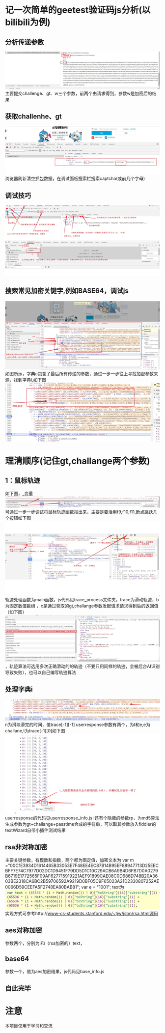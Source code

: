 # 记一次简单的geetest验证码js分析(以bilibili为例)
## 分析传递参数
![image](https://github.com/jjolalala/captcha/blob/master/images/update_data.jpg)
主要提交challenge、gt、w三个参数，前两个由请求得到，参数w是加密后的结果
## 获取challenhe、gt
![image](https://github.com/jjolalala/captcha/blob/master/images/challenge_gt.jpg)
浏览器刷新清空抓包数据，在调试面板搜索栏搜索captcha(或前几个字母)
## 调试技巧
![image](https://github.com/jjolalala/captcha/blob/master/images/some_explainjpg.jpg)
![image](https://github.com/jjolalala/captcha/blob/master/images/other_some_info.jpg)

## 搜索常见加密关键字,例如BASE64，调试js
![image](https://github.com/jjolalala/captcha/blob/master/images/encry.jpg)
如图所示，字典c包含了最后所有传递的参数，通过一步一步往上寻找加密参数来源，找到字典i,如下图
![image](https://github.com/jjolalala/captcha/blob/master/images/trace.jpg)

# 理清顺序(记住gt,challange两个参数)
## 1：鼠标轨迹
  如下图，_变量
  ![image](https://github.com/jjolalala/captcha/blob/master/images/trace_func.jpg)
  可通过一步一步调试将鼠标轨迹函数抠出来，主要是要活用f9,f10,f11,断点跳跃几个按钮如下图
  ![image](https://github.com/jjolalala/captcha/blob/master/images/skills.jpg)
  轨迹处理函数为main函数，js代码见trace_process文件夹，trace为滑动轨迹，b为固定数值数组
  ，c是通过获取的gt,challange参数发起请求请求得到后的返回值（如下图）
  ![image](https://github.com/jjolalala/captcha/blob/master/images/s_data.jpg)
 ，轨迹算法可选用多次正确滑动的的轨迹（不要只用同样的轨迹，会被后台AI识别导致失败），也可以自己编写轨迹算法
 
## 处理字典i
![image](https://github.com/jjolalala/captcha/blob/master/images/i.jpg)
n为滑块滑完的时间，值trace[-1][-1]
userresponse参数有两个，为t和e,e为challane,t为trace[-1][0]如下图
![image](https://github.com/jjolalala/captcha/blob/master/images/t_n.jpg)
userresponse的代码见userresponse_info.js
i还有个隐蔽的参数rp，为md5算法生成参数为gt+challange+passtime合成的字符串，可以取其参数放入fiddler的textWizard自带小插件测试结果
## rsa非对称加密
主要关键参数，有模数和指数，两个都为固定值，加密文本为
var m ="00C1E3934D1614465B33053E7F48EE4EC87B14B95EF88947713D25EECBFF7E74C7977D02DC1D9451F79DD5D1C10C29ACB6A9B4D6FB7D0A0279B6719E1772565F09AF627715919221AEF91899CAE08C0D686D748B20A3603BE2318CA6BC2B59706592A9219D0BF05C9F65023A21D2330807252AE0066D59CEEFA5F2748EA80BAB81";
var e = "1001";
text为![image](https://github.com/jjolalala/captcha/blob/master/images/text.jpg)
  实现方式可参考http://www-cs-students.stanford.edu/~tjw/jsbn/rsa.html源码
  ## aes对称加密
  参数两个，分别为i和（rsa加密的）text，
  ## base64
   参数一个，值为aes加密结果，js代码见base_info.js
  ## 自此完毕
  # 注意
  本项目仅用于学习和交流

